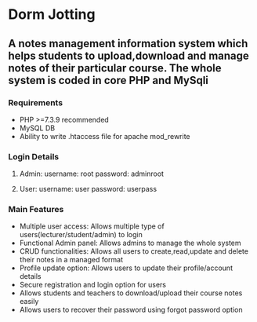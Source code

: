 # Dorm Jotting
## A notes management information system which helps students to upload,download and manage notes of their particular course. The whole system is coded in core PHP and MySqli

### Requirements 

- PHP >=7.3.9 recommended 
- MySQL DB
- Ability to write .htaccess file for apache mod_rewrite


### Login Details

1. Admin:
username: root
password: adminroot

2. User:
username: user
password: userpass

### Main Features

- Multiple user access:  Allows multiple type of users(lecturer/student/admin) to login 
- Functional Admin panel:  Allows admins to manage the whole system
- CRUD functionalities:  Allows all users to create,read,update and delete their notes in a managed format 
- Profile update option:  Allows users to update their profile/account details  
- Secure registration and login option for users
- Allows students and teachers to download/upload their course notes easily
- Allows users to recover their password using forgot password option
